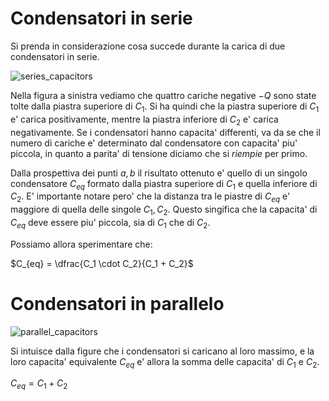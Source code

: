 # Condensatori in serie  

Si prenda in considerazione cosa succede durante la carica di due condensatori in serie.  

![series_capacitors](https://user-images.githubusercontent.com/7195133/213287559-5c3077b0-2cec-45b7-b319-160d6f8d6709.jpg)  

Nella figura a sinistra vediamo che quattro cariche negative $-Q$ sono state tolte dalla piastra superiore di $C_1$. Si ha quindi che la piastra superiore di $C_1$ e' carica positivamente, mentre la piastra inferiore di $C_2$ e' carica negativamente. Se i condensatori hanno capacita' differenti, va da se che il numero di cariche e' determinato dal condensatore con capacita' piu' piccola, in quanto a parita' di tensione diciamo che si *riempie* per primo.  

Dalla prospettiva dei punti $a, b$ il risultato ottenuto e' quello di un singolo condensatore $C_{eq}$ formato dalla piastra superiore di $C_1$ e quella inferiore di $C_2$. E' importante notare pero' che la distanza tra le piastre di $C_{eq}$ e' maggiore di quella delle singole $C_1, C_2$. Questo singifica che la capacita' di $C_{eq}$ deve essere piu' piccola, sia di $C_1$ che di $C_2$.  

Possiamo allora sperimentare che:  

$C_{eq} = \dfrac{C_1 \cdot C_2}{C_1 + C_2}$  


# Condensatori in parallelo  

![parallel_capacitors](https://user-images.githubusercontent.com/7195133/213292367-aa069e54-d165-4b33-b459-22f6ca0d30fe.jpg)  

Si intuisce dalla figure che i condensatori si caricano al loro massimo, e la loro capacita' equivalente $C_{eq}$ e' allora la somma delle capacita' di $C_1$ e $C_2$.  

$C_{eq} = C_1 + C_2$  